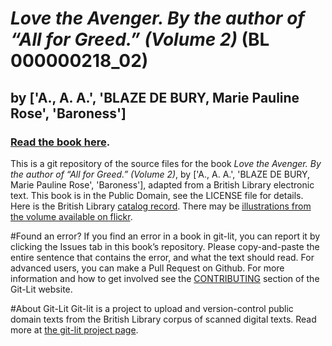 # _Love the Avenger. By the author of “All for Greed.” (Volume 2)_ (BL 000000218_02)
## by ['A., A. A.', 'BLAZE DE BURY, Marie Pauline Rose', 'Baroness']

### [Read the book here](https://Git-Lit.github.io/000000218_02). 

This is a git repository of the source files for the book _Love the Avenger. By the author of “All for Greed.” (Volume 2)_, by ['A., A. A.', 'BLAZE DE BURY, Marie Pauline Rose', 'Baroness'], adapted from a British Library electronic text. This book is in the Public Domain, see the LICENSE file for details.  Here is the British Library [catalog record](http://explore.bl.uk/primo_library/libweb/action/search.do?cs=frb&doc=BLL01000000218_02&dscnt=1&scp.scps=scope:(BLCONTENT)&frbg=&tab=local_tab&srt=rank&ct=search&mode=Basic&dum=true&tb=t&indx=1&vl(freeText0)=000000218_02&fn=search&vid=BLVU1).
There may be [illustrations from the volume available on flickr](https://www.flickr.com/photos/britishlibrary/tags/sysnum000000218_02).

#Found an error?
If you find an error in a book in git-lit, you can report it by clicking the Issues tab in this book’s repository. Please copy-and-paste the entire sentence that contains the error, and what the text should read. For advanced users, you can make a Pull Request on Github.  For more information and how to get involved see the [CONTRIBUTING](http://git-lit.github.io/#contributing) section of the Git-Lit website.

#About Git-Lit
Git-lit is a project to upload and version-control public domain texts from the British Library corpus of scanned digital texts. Read more at [the git-lit project page](https://github.com/Git-Lit/git-lit).